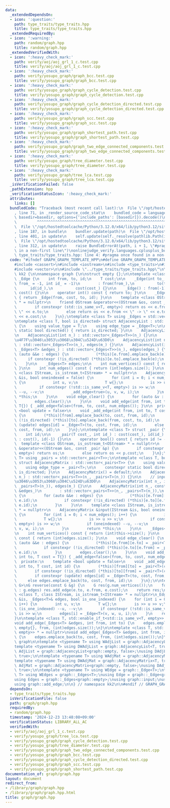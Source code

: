 ```yaml
---
data:
  _extendedDependsOn:
  - icon: ':question:'
    path: type_traits/type_traits.hpp
    title: type_traits/type_traits.hpp
  _extendedRequiredBy:
  - icon: ':warning:'
    path: random/graph.hpp
    title: random/graph.hpp
  _extendedVerifiedWith:
  - icon: ':heavy_check_mark:'
    path: verify/aoj/aoj_grl_1_c.test.cpp
    title: verify/aoj/aoj_grl_1_c.test.cpp
  - icon: ':heavy_check_mark:'
    path: verify/yosupo_graph/graph_bcc.test.cpp
    title: verify/yosupo_graph/graph_bcc.test.cpp
  - icon: ':heavy_check_mark:'
    path: verify/yosupo_graph/graph_cycle_detection.test.cpp
    title: verify/yosupo_graph/graph_cycle_detection.test.cpp
  - icon: ':heavy_check_mark:'
    path: verify/yosupo_graph/graph_cycle_detection_directed.test.cpp
    title: verify/yosupo_graph/graph_cycle_detection_directed.test.cpp
  - icon: ':heavy_check_mark:'
    path: verify/yosupo_graph/graph_scc.test.cpp
    title: verify/yosupo_graph/graph_scc.test.cpp
  - icon: ':heavy_check_mark:'
    path: verify/yosupo_graph/graph_shortest_path.test.cpp
    title: verify/yosupo_graph/graph_shortest_path.test.cpp
  - icon: ':heavy_check_mark:'
    path: verify/yosupo_graph/graph_two_edge_connected_components.test.cpp
    title: verify/yosupo_graph/graph_two_edge_connected_components.test.cpp
  - icon: ':heavy_check_mark:'
    path: verify/yosupo_graph/tree_diameter.test.cpp
    title: verify/yosupo_graph/tree_diameter.test.cpp
  - icon: ':heavy_check_mark:'
    path: verify/yosupo_graph/tree_lca.test.cpp
    title: verify/yosupo_graph/tree_lca.test.cpp
  _isVerificationFailed: false
  _pathExtension: hpp
  _verificationStatusIcon: ':heavy_check_mark:'
  attributes:
    links: []
  bundledCode: "Traceback (most recent call last):\n  File \"/opt/hostedtoolcache/Python/3.12.0/x64/lib/python3.12/site-packages/onlinejudge_verify/documentation/build.py\"\
    , line 71, in _render_source_code_stat\n    bundled_code = language.bundle(stat.path,\
    \ basedir=basedir, options={'include_paths': [basedir]}).decode()\n          \
    \         ^^^^^^^^^^^^^^^^^^^^^^^^^^^^^^^^^^^^^^^^^^^^^^^^^^^^^^^^^^^^^^^^^^^^^^^^^^^^^^^^^\n\
    \  File \"/opt/hostedtoolcache/Python/3.12.0/x64/lib/python3.12/site-packages/onlinejudge_verify/languages/cplusplus.py\"\
    , line 187, in bundle\n    bundler.update(path)\n  File \"/opt/hostedtoolcache/Python/3.12.0/x64/lib/python3.12/site-packages/onlinejudge_verify/languages/cplusplus_bundle.py\"\
    , line 401, in update\n    self.update(self._resolve(pathlib.Path(included), included_from=path))\n\
    \  File \"/opt/hostedtoolcache/Python/3.12.0/x64/lib/python3.12/site-packages/onlinejudge_verify/languages/cplusplus_bundle.py\"\
    , line 312, in update\n    raise BundleErrorAt(path, i + 1, \"#pragma once found\
    \ in a non-first line\")\nonlinejudge_verify.languages.cplusplus_bundle.BundleErrorAt:\
    \ type_traits/type_traits.hpp: line 4: #pragma once found in a non-first line\n"
  code: "#ifndef GRAPH_GRAPH_TEMPLATE_HPP\n#define GRAPH_GRAPH_TEMPLATE_HPP 1\n\n\
    #include <cassert>\n#include <iostream>\n#include <type_traits>\n#include <utility>\n\
    #include <vector>\n\n#include \"../type_traits/type_traits.hpp\"\n\nnamespace\
    \ kk2 {\n\nnamespace graph {\n\nstruct empty {};\n\ntemplate <class T> struct\
    \ _Edge {\n    int from, to, id;\n    T cost;\n\n    _Edge(int to_, T cost_, int\
    \ from_ = -1, int id_ = -1)\n        : from(from_),\n          to(to_),\n    \
    \      id(id_),\n          cost(cost_) {}\n\n    _Edge() : from(-1), to(-1), id(-1),\
    \ cost() {}\n\n    operator int() const { return to; }\n\n    _Edge rev() const\
    \ { return _Edge(from, cost, to, id); }\n\n    template <class OStream, is_ostream_t<OStream>\
    \ * = nullptr>\n    friend OStream &operator<<(OStream &os, const _Edge &e) {\n\
    \        if constexpr (std::is_same_v<T, empty>) return os << e.from << \" ->\
    \ \" << e.to;\n        else return os << e.from << \" -> \" << e.to << \" : \"\
    \ << e.cost;\n    }\n};\ntemplate <class T> using _Edges = std::vector<_Edge<T>>;\n\
    \ntemplate <class T, bool is_directed> struct AdjacencyList : std::vector<_Edges<T>>\
    \ {\n    using value_type = T;\n    using edge_type = _Edge<T>;\n\n    constexpr\
    \ static bool directed() { return is_directed; }\n\n    AdjacencyList() = default;\n\
    \n    AdjacencyList(int n_) : std::vector<_Edges<T>>(n_) {}\n\n    // input \u3092\
    \u4F7F\u3046\u3053\u3068\u304C\u524D\u63D0\n    AdjacencyList(int n_, int m_)\
    \ : std::vector<_Edges<T>>(n_), edges(m_) {}\n\n    AdjacencyList(int n_, const\
    \ _Edges<T> &edges_) : std::vector<_Edges<T>>(n_), edges(edges_) {\n        for\
    \ (auto &&e : edges) {\n            (*this)[e.from].emplace_back(e);\n       \
    \     if constexpr (!is_directed) (*this)[e.to].emplace_back(e);\n        }\n\
    \    }\n\n    _Edges<T> edges;\n\n    int num_vertices() const { return (int)this->size();\
    \ }\n\n    int num_edges() const { return (int)edges.size(); }\n\n    template\
    \ <class IStream, is_istream_t<IStream> * = nullptr>\n    AdjacencyList &input(IStream\
    \ &is, bool oneindexed = false) {\n        for (int i = 0; i < num_edges(); i++)\
    \ {\n            int u, v;\n            T w{};\n            is >> u >> v;\n  \
    \          if constexpr (!std::is_same_v<T, empty>) is >> w;\n            if (oneindexed)\
    \ --u, --v;\n            _add_edge<true>(u, v, w, i);\n        }\n        return\
    \ *this;\n    }\n\n    void edge_clear() {\n        for (auto &v : *this) v.clear();\n\
    \        edges.clear();\n    }\n\n    void add_edge(int from, int to, T cost =\
    \ T{}) { _add_edge<false>(from, to, cost, num_edges()); }\n\n  private:\n    template\
    \ <bool update = false>\n    void _add_edge(int from, int to, T cost, int id)\
    \ {\n        (*this)[from].emplace_back(to, cost, from, id);\n        if constexpr\
    \ (!is_directed) (*this)[to].emplace_back(from, cost, to, id);\n        if constexpr\
    \ (update) edges[id] = _Edge<T>(to, cost, from, id);\n        else edges.emplace_back(to,\
    \ cost, from, id);\n    }\n};\n\ntemplate <class T> struct _pair {\n    T cost;\n\
    \    int id;\n\n    _pair(T cost_, int id_) : cost(cost_), id(id_) {}\n\n    _pair()\
    \ : cost(), id(-1) {}\n\n    operator bool() const { return id != -1; }\n\n  \
    \  template <class OStream, is_ostream_t<OStream> * = nullptr>\n    friend OStream\
    \ &operator<<(OStream &os, const _pair &p) {\n        if constexpr (std::is_same_v<T,\
    \ empty>) return os;\n        else return os << p.cost;\n    }\n};\ntemplate <class\
    \ T> using _pairs = std::vector<_pair<T>>;\n\ntemplate <class T, bool is_directed>\
    \ struct AdjacencyMatrix : std::vector<_pairs<T>> {\n    using value_type = T;\n\
    \    using edge_type = _pair<T>;\n\n    constexpr static bool directed() { return\
    \ is_directed; }\n\n    AdjacencyMatrix() = default;\n\n    AdjacencyMatrix(int\
    \ n_) : std::vector<_pairs<T>>(n_, _pairs<T>(n_)) {}\n\n    // input \u3092\u4F7F\
    \u3046\u3053\u3068\u304C\u524D\u63D0\n    AdjacencyMatrix(int n_, int m_) : std::vector<_pairs<T>>(n_,\
    \ _pairs<T>(n_)), edges(m_) {}\n\n    AdjacencyMatrix(int n_, const _Edges<T>\
    \ &edges_)\n        : std::vector<_pairs<T>>(n_, _pairs<T>(n_)),\n          edges(edges_)\
    \ {\n        for (auto &&e : edges) {\n            (*this)[e.from][e.to] = _pair<T>(e.cost,\
    \ e.id);\n            if constexpr (!is_directed) (*this)[e.to][e.from] = _pair<T>(e.cost,\
    \ e.id);\n        }\n    }\n\n    template <class IStream, is_istream_t<IStream>\
    \ * = nullptr>\n    AdjacencyMatrix &input(IStream &is, bool oneindexed = false)\
    \ {\n        for (int i = 0; i < num_edges(); i++) {\n            int u, v;\n\
    \            T w{};\n            is >> u >> v;\n            if constexpr (!std::is_same_v<T,\
    \ empty>) is >> w;\n            if (oneindexed) --u, --v;\n            _add_edge<true>(u,\
    \ v, w, i);\n        }\n        return *this;\n    }\n\n    _Edges<T> edges;\n\
    \n    int num_vertices() const { return (int)this->size(); }\n\n    int num_edges()\
    \ const { return (int)edges.size(); }\n\n    void edge_clear() {\n        for\
    \ (auto &&e : edges) {\n            (*this)[e.from][e.to] = _pair<T>(e.cost, e.id);\n\
    \            if constexpr (!is_directed) (*this)[e.to][e.from] = _pair<T>(e.cost,\
    \ e.id);\n        }\n        edges.clear();\n    }\n\n    void add_edge(int from,\
    \ int to, T cost = T{}) { _add_edge<false>(from, to, cost, num_edges()); }\n\n\
    \  private:\n    template <bool update = false>\n    void _add_edge(int from,\
    \ int to, T cost, int id) {\n        (*this)[from][to] = _pair<T>(cost, id);\n\
    \        if constexpr (!is_directed) (*this)[to][from] = _pair<T>(cost, id);\n\
    \        if constexpr (update) edges[id] = _Edge<T>(to, cost, from, id);\n   \
    \     else edges.emplace_back(to, cost, from, id);\n    }\n};\n\ntemplate <class\
    \ G>\nG reverse(const G &g) {\n    G res(g.num_vertices());\n    for (auto &&e\
    \ : g.edges) res.add_edge(e.to, e.from, e.cost);\n    return res;\n}\n\ntemplate\
    \ <class T, class IStream, is_istream_t<IStream> * = nullptr>\n_Edges<T> &input(IStream\
    \ &is, _Edges<T>& edges, bool is_one_indexed) {\n    for (int i = 0; i < (int)edges.size();\
    \ i++) {\n        int u, v;\n        T w{};\n        is >> u >> v;\n        if\
    \ (is_one_indexed) --u, --v;\n        if constexpr (!std::is_same_v<T, empty>)\
    \ is >> w;\n        edges[i] = _Edge<T>(v, w, u, i);\n    }\n    return edges;\n\
    }\n\ntemplate <class T, std::enable_if_t<std::is_same_v<T, empty>> * = nullptr>\n\
    void add_edge(_Edges<T> &edges, int from, int to) {\n    edges.emplace_back(to,\
    \ empty{}, from, (int)edges.size());\n}\n\ntemplate <class T, std::enable_if_t<!std::is_same_v<T,\
    \ empty>> * = nullptr>\nvoid add_edge(_Edges<T> &edges, int from, int to, T cost)\
    \ {\n    edges.emplace_back(to, cost, from, (int)edges.size());\n}\n\n} // namespace\
    \ graph\n\ntemplate <typename T> using WAdjList = graph::AdjacencyList<T, false>;\n\
    template <typename T> using DWAdjList = graph::AdjacencyList<T, true>;\nusing\
    \ AdjList = graph::AdjacencyList<graph::empty, false>;\nusing DAdjList = graph::AdjacencyList<graph::empty,\
    \ true>;\n\ntemplate <typename T> using WAdjMat = graph::AdjacencyMatrix<T, false>;\n\
    template <typename T> using DWAdjMat = graph::AdjacencyMatrix<T, true>;\nusing\
    \ AdjMat = graph::AdjacencyMatrix<graph::empty, false>;\nusing DAdjMat = graph::AdjacencyMatrix<graph::empty,\
    \ true>;\n\ntemplate <typename T> using WEdge = graph::_Edge<T>;\ntemplate <typename\
    \ T> using WEdges = graph::_Edges<T>;\nusing Edge = graph::_Edge<graph::empty>;\n\
    using Edges = graph::_Edges<graph::empty>;\nusing graph::input;\nusing graph::reverse;\n\
    using graph::add_edge;\n\n} // namespace kk2\n\n#endif // GRAPH_GRAPH_TEMPLATE_HPP\n"
  dependsOn:
  - type_traits/type_traits.hpp
  isVerificationFile: false
  path: graph/graph.hpp
  requiredBy:
  - random/graph.hpp
  timestamp: '2024-12-23 13:48:08+09:00'
  verificationStatus: LIBRARY_ALL_AC
  verifiedWith:
  - verify/aoj/aoj_grl_1_c.test.cpp
  - verify/yosupo_graph/tree_lca.test.cpp
  - verify/yosupo_graph/graph_cycle_detection.test.cpp
  - verify/yosupo_graph/tree_diameter.test.cpp
  - verify/yosupo_graph/graph_two_edge_connected_components.test.cpp
  - verify/yosupo_graph/graph_bcc.test.cpp
  - verify/yosupo_graph/graph_cycle_detection_directed.test.cpp
  - verify/yosupo_graph/graph_scc.test.cpp
  - verify/yosupo_graph/graph_shortest_path.test.cpp
documentation_of: graph/graph.hpp
layout: document
redirect_from:
- /library/graph/graph.hpp
- /library/graph/graph.hpp.html
title: graph/graph.hpp
---
```

